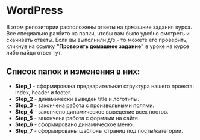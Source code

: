 # WordPress

В этом репозитории расположены ответы на домашние задания курса. Все специально разбито на папки, чтобы вам было удобно смотреть и скачивать ответы. 
Если вы выполнили д/з - то можете его проверить, кликнув на ссылку **"Проверить домашнее задание"** в уроке на курсе либо найдя ответ тут.

## Список папок и изменения в них:

* **Step_1** - сформирована предварительная структура нашего проекта: index, header и footer.
* **Step_2** - динамически выведен title и логотипы.
* **Step_3** - закончена работа с произвольными полями.
* **Step_4** - закончено динамическое выведение всех постов.
* **Step_5** - закончена работа с формами на сайте.
* **Step_6** - сформировано динамическое меню.
* **Step_7** - сформированы шаблоны страниц под посты/категории.